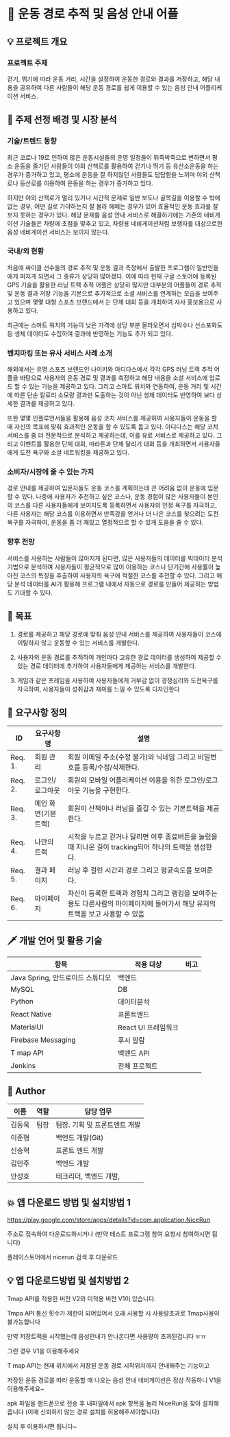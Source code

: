 # :runner: **운동 경로 추적 및 음성 안내 어플**

## :bulb: 프로젝트 개요

### 프로젝트 주제

걷기, 뛰기에 따라 운동 거리, 시간을 설정하여 운동한 경로와 결과를 저장하고, 해당 내용을 공유하여 다른 사람들이 해당 운동 경로를 쉽게 이용할 수 있는 음성 안내 어플리케이션 서비스.

## :mag_right: 주제 선정 배경 및 시장 분석

### 기술/트렌드 동향

최근 코로나 19로 인하여 많은 운동시설들의 운영 일정들이 뒤죽박죽으로 변하면서 평소 운동을 즐기던 사람들이 야외 산책로를 활용하여 걷기나 뛰기 등 유산소운동을 하는 경우가 증가하고 있고, 평소에 운동을 잘 하지않던 사람들도 답답함을 느끼며 야외 산책로나 등산로를 이용하여 운동을 하는 경우가 증가하고 있다.

하지만 야외 산책로가 멀리 있거나 시간적 문제로 일반 보도나 골목길을 이용할 수 밖에 없는 경우, 어떤 길로 가야하는지 잘 몰라 헤메는 경우가 있어 효율적인 운동 효과를 잘 보지 못하는 경우가 있다. 해당 문제를 음성 안내 서비스로 해결하기에는 기존의 네비게이션 기술들은 차량에 초점을 맞추고 있고, 차량용 네비게이션처럼 보행자를 대상으로한 음성 네비게이션 서비스는 보이지 않는다.

### 국내/외 현황

처음에 싸이클 선수들의 경로 추적 및 운동 결과 측정에서 출발한 프로그램이 일반인들에게 퍼지게 되면서 그 종류가 상당히 많아졌다. 이에 따라 현재 구글 스토어에 등록된 GPS 기술을 활용한 러닝 트랙 추적 어플은 상당히 많지만 대부분의 어플들이 경로 추적 및 운동 결과 저장 기능을 기본으로 추가적으로 소셜 서비스를 연계하는 모습을 보여주고 있으며 몇몇 대형 스포츠 브랜드에서 는 단체 대회 등을 개최하여 자사 홍보용으로 사용하고 있다.

최근에는 스마트 워치의 기능이 낮은 가격에 상당 부분 올라오면서 심박수나 산소포화도 등 생체 데이터도 수집하여 결과에 반영하는 기능도 추가 되고 있다.

### 벤치마킹 또는 유사 서비스 사례 소개

해외에서는 유명 스포츠 브랜드인 나이키와 아디다스에서 각각 GPS 러닝 트랙 추적 어플을 바탕으로 사용자의 운동 경로 및 결과를 측정하고 해당 내용을 소셜 서비스에 업로드 할 수 있는 기능을 제공하고 있다. 그리고 스마트 워치와 연동하여, 운동 거리 및 시간에 따른 단순 칼로리 소모량 결과만 도출하는 것이 아닌 생체 데이터도 반영하여 보다 상세한 결과를 제공하고 있다.

또한 몇몇 인플루언서들을 활용해 음성 코치 서비스를 제공하여 사용자들이 운동을 할 때 자신의 목표에 맞춰 효과적인 운동을 할 수 있도록 돕고 있다. 아디다스는 해당 코치 서비스를 좀 더 전문적으로 분석하고 제공하는데, 이를 유료 서비스로 제공하고 있다. 그리고 이벤트를 활용한 단체 대회, 마라톤과 단체 달리기 대회 등을 개최하면서 사용자들에게 도전 욕구와 소셜 네트워킹을 제공하고 있다.

### 소비자/시장에 줄 수 있는 가치

경로 안내를 제공하여 입문자들도 운동 코스를 계획하는데 큰 어려움 없이 운동에 입문할 수 있다. 나중에 사용자가 추천하고 싶은 코스나, 운동 경험이 많은 사용자들이 본인의 코스를 다른 사용자들에게 보여지도록 등록하면서 사용자의 인정 욕구를 자극하고, 다른 사용자는 해당 코스를 이용하면서 만족감을 얻거나 더 나은 코스를 찾으려는 도전욕구를 자극하여, 운동을 좀 더 재밌고 열정적으로 할 수 있게 도움을 줄 수 있다.

### 향후 전망

서비스를 사용하는 사람들이 많아지게 된다면, 많은 사용자들의 데이터를 빅데이터 분석기법으로 분석하여 사용자들이 평균적으로 많이 이용하는 코스나 단기간에 사용률이 높아진 코스의 특징을 추출하여 사용자의 욕구에 적절한 코스를 추천할 수 있다. 그리고 해당 분석 데이터를 AI가 활용해 프로그램 내에서 자동으로 경로를 만들어 제공하는 방법도 기대할 수 있다.

## :pencil: 목표

1.  경로를 제공하고 해당 경로에 맞춰 음성 안내 서비스를 제공하여 사용자들이 코스에 이탈하지 않고 운동할 수 있는 서비스를 개발한다.

2.  사용자의 운동 경로를 추적하여 개인마다 고유한 경로 데이터를 생성하여 제공할 수 있는 경로 데이터에 추가하여 사용자들에게 제공하는 서비스를 개발한다.

3.  게임과 같은 프레임을 사용하여 사용자들에게 거부감 없이 경쟁심리와 도전욕구를 자극하여, 사용자들이 성취감과 재미를 느낄 수 있도록 디자인한다

## :page_with_curl: 요구사항 정의

| **ID**  | **요구사항명**      | **설명**                                                                                                                        |
| ------- | ------------------- | ------------------------------------------------------------------------------------------------------------------------------- |
| Req. 1. | 회원 관리           | 회원 이메일 주소(수정 불가)와 닉네임 그리고 비밀번호를 등록/수정/삭제한다.                                                      |
| Req. 2. | 로그인/로그아웃     | 회원의 모바일 어플리케이션 이용을 위한 로그인/로그아웃 기능을 구현한다.                                                         |
| Req. 3. | 메인 화면(기본트랙) | 회원이 산책이나 러닝을 즐길 수 있는 기본트랙을 제공한다.                                                                        |
| Req. 4. | 나만의 트랙         | 시작을 누르고 걷거나 달리면 이후 종료버튼을 눌렀을 때 지나온 길이 tracking되어 하나의 트랙을 생성한다.                          |
| Req. 5. | 결과 페이지         | 러닝 후 걸린 시간과 경로 그리고 평균속도를 보여준다.                                                                            |
| Req. 6. | 마이페이지          | 자신이 등록한 트랙과 경험치 그리고 랭킹을 보여주는 용도 다른사람의 마이페이지에 들어가서 해당 유저의 트랙을 보고 사용할 수 있음 |

## :dagger: 개발 언어 및 활용 기술

| **항목**                         | **적용 대상**       | **비고** |
| -------------------------------- | ------------------- | -------- |
| Java Spring, 안드로이드 스튜디오 | 백엔드              |          |
| MySQL                            | DB                  |          |
| Python                           | 데이터분석          |          |
| React Native                     | 프론트엔드          |          |
| MaterialUI                       | React UI 프레임워크 |          |
| Firebase Messaging               | 푸시 알람           |          |
| T map API                        | 백엔드 API          |          |
| Jenkins                          | 전체 프로젝트       |          |

## :busts_in_silhouette: Author

| **이름** | **역할** | **담당 업무**                 |
| -------- | -------- | ----------------------------- |
| 김동욱   | 팀장     | 팀장. 기획 및 프론트엔트 개발 |
| 이준형   |          | 백엔드 개발(Git)              |
| 신승혁   |          | 프론트 엔드 개발              |
| 김민주   |          | 백엔드 개발                   |
| 안성호   |          | 테크리더, 백엔드 개발,        |


## :boom: 앱 다운로드 방법 및 설치방법 1
https://play.google.com/store/apps/details?id=com.application.NiceRun

주소로 접속하여 다운로드하시거나
(만약 테스트 프로그램 참여 요청시 참여하시면 됩니다)

플레이스토어에서 nicerun 검색 후 다운로드


## :bulb: 앱 다운로드방법 및 설치방법 2
Tmap API를 적용한 버전 V2와 미적용 버전 V1이 있습니다.

Tmpa API 통신 횟수가 제한이 되어있어서 오래 사용할 시 사용량초과로 Tmap사용이 불가능합니다

만약 저장트랙을 시작했는데 음성안내가 안나온다면 사용량이 초과된겁니다 ㅠㅠ

그런 경우 V1을 이용해주세요

T map API는 현재 위치에서 저장된 운동 경로 시작위치까지 안내해주는 기능이고

저장된 운동 경로를 따라 운동할 때 나오는 음성 안내 네비게이션은 정상 작동하니 V1을 이용해주세요~

apk 파일을 핸드폰으로 전송 후 내파일에서 apk 항목을 눌러 NiceRun을 찾아 설치해줍니다
(이때 신뢰하지 않는 경로 설치를 허용해주셔야합니다)

설치 후 이용하시면 됩니다~






